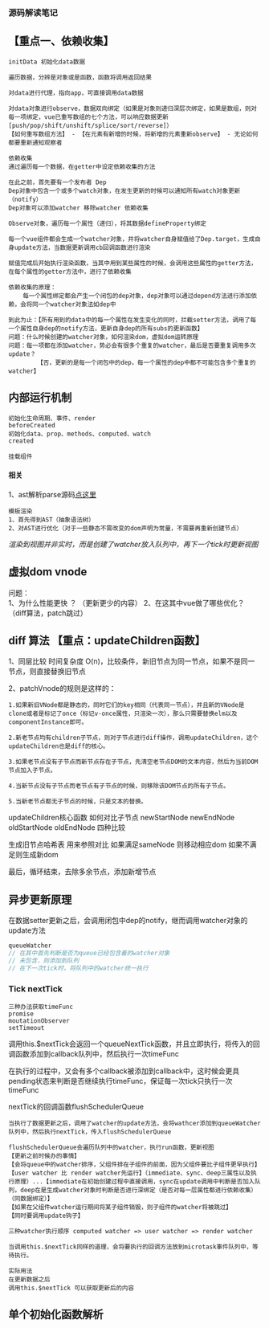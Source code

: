 ### 源码解读笔记
## 【重点一、依赖收集】
```
initData 初始化data数据  
  
遍历数据，分辨是对象或是函数，函数将调用返回结果  
  
对data进行代理，指向app，可直接调用data数据  
  
对data对象进行observe，数据双向绑定（如果是对象则递归深层次绑定，如果是数组，则对每一项绑定，vue已重写数组的七个方法，可以响应数据更新[push/pop/shift/unshift/splice/sort/reverse]）  
【如何重写数组方法】 - 【在元素有新增的时候，将新增的元素重新observe】 - 无论如何都要重新通知观察者
    
依赖收集  
通过遍历每一个数据，在getter中设定依赖收集的方法

在此之前，首先要有一个发布者 Dep
Dep对象中包含一个或多个watch对象，在发生更新的时候可以通知所有watch对象更新（notify）
Dep对象可以添加watcher 移除watcher 依赖收集

Observe对象，遍历每一个属性（递归），将其数据defineProperty绑定

每一个vue组件都会生成一个watcher对象，并将watcher自身赋值给了Dep.target，生成自身update方法，当数据更新调用cb回调函数进行渲染

赋值完成后开始执行渲染函数，当其中用到某些属性的时候，会调用这些属性的getter方法，在每个属性的getter方法中，进行了依赖收集

依赖收集的原理：
    每一个属性绑定都会产生一个闭包的dep对象，dep对象可以通过depend方法进行添加依赖，会将同一个watcher对象法如dep中
    
到此为止：【所有用到的data中的每一个属性在发生变化的同时，拦截setter方法，调用了每一个属性自身dep的notify方法，更新自身dep的所有subs的更新函数】
问题：什么时候创建的watcher对象，如何渲染dom，虚拟dom运转原理
问题：每一项都在添加watcher，势必会有很多个重复的watcher，最后是否要重复调用多次update？
        【否，更新的是每一个闭包中的dep，每一个属性的dep中都不可能包含多个重复的watcher】
```
## 内部运行机制
```
初始化生命周期、事件、render
beforeCreated
初始化data、prop、methods、computed、watch
created

挂载组件
```
#### 相关
1、ast解析parse源码[点这里](https://github.com/answershuto/learnVue/blob/master/vue-src/compiler/parser/index.js#L53)
```
模板渲染
1、首先得到AST（抽象语法树）
2、对AST进行优化（对于一些静态不需改变的dom声明为常量，不需要再重新创建节点）

```
*渲染到视图并非实时，而是创建了watcher放入队列中，再下一个tick时更新视图*

## 虚拟dom vnode
问题：  
1、为什么性能更快  ？  （更新更少的内容）
2、在这其中vue做了哪些优化？  （diff算法，patch跳过）

## diff 算法 【重点：updateChildren函数】
1、同层比较 时间复杂度 O(n)，比较条件，新旧节点为同一节点，如果不是同一节点，则直接替换旧节点  

2、patchVnode的规则是这样的：

    1.如果新旧VNode都是静态的，同时它们的key相同（代表同一节点），并且新的VNode是clone或者是标记了once（标记v-once属性，只渲染一次），那么只需要替换elm以及componentInstance即可。

    2.新老节点均有children子节点，则对子节点进行diff操作，调用updateChildren，这个updateChildren也是diff的核心。

    3.如果老节点没有子节点而新节点存在子节点，先清空老节点DOM的文本内容，然后为当前DOM节点加入子节点。

    4.当新节点没有子节点而老节点有子节点的时候，则移除该DOM节点的所有子节点。

    5.当新老节点都无子节点的时候，只是文本的替换。

updateChildren核心函数
如何对比子节点
newStartNode newEndNode oldStartNode oldEndNode 四种比较

生成旧节点哈希表 用来参照对比
如果满足sameNode 则移动相应dom
如果不满足则生成新dom

最后，循环结束，去除多余节点，添加新增节点

## 异步更新原理
在数据setter更新之后，会调用闭包中dep的notify，继而调用watcher对象的update方法  
```javascript
queueWatcher
// 在其中首先判断是否为queue已经包含着的watcher对象
// 未包含，则添加到队列
// 在下一次tick时，将队列中的watcher统一执行
```
### Tick nextTick
```
三种办法获取timeFunc
promise  
moutationObserver 
setTimeout  
```

调用this.$nextTick会返回一个queueNextTick函数，并且立即执行，将传入的回调函数添加到callback队列中，然后执行一次timeFunc  
  
在执行的过程中，又会有多个callback被添加到callback中，这时候会更具pending状态来判断是否继续执行timeFunc，保证每一次tick只执行一次timeFunc

nextTick的回调函数flushSchedulerQueue  
```
当执行了数据更新之后，调用了watcher的update方法，会将wathcer添加到queueWatcher队列中，然后执行nextTick，传入flushSchedulerQueue

flushSchedulerQueue会遍历队列中的watcher，执行run函数，更新视图
【更新之前时候办的事情】
【会将queue中的watcher排序，父组件排在子组件的前面，因为父组件要比子组件更早执行】
【user watcher 比 render watcher先运行】（immediate、sync、deep三属性以及执行原理）...【immediate在初始创建过程中直接调用，sync在update调用中判断是否加入队列，deep在是生成watcher对象时判断是否进行深绑定（是否对每一层属性都进行依赖收集）（同数据绑定）】
【如果在父组件watcher运行期间将某子组件销毁，则子组件的watcher将被跳过】
【同时要调用update钩子】

三种watcher执行顺序 computed watcher => user watcher => render watcher

当调用this.$nextTick同样的道理，会将要执行的回调方法放到microtask事件队列中，等待执行。

实际用法
在更新数据之后
调用this.$nextTick 可以获取更新后的内容
```

## 单个初始化函数解析
```

```
